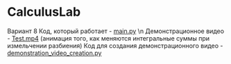 # CalculusLab
Вариант 8
Код, который работает - [main.py](https://github.com/D2J3D/CalculusLab/blob/main/main.py) \n
Демонстрационное видео - [Test.mp4](https://github.com/D2J3D/CalculusLab/blob/main/Test.mp4) (анимация того, как меняются интегральные суммы при измельчении разбиения)
Код для создания демонстрационного видео - [demonstration_video_creation.py](https://github.com/D2J3D/CalculusLab/blob/main/demonstration_video_creation.py)
